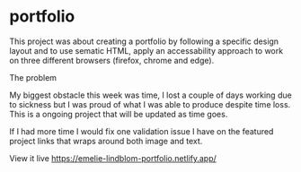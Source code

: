 # portfolio


This project was about creating a portfolio by following a specific design layout and to use sematic HTML, apply an accessability approach to work on three different browsers (firefox, chrome and edge). 

The problem

My biggest obstacle this week was time, I lost a couple of days working due to sickness but I was proud of what I was able to produce despite time loss. This is a ongoing project that will be updated as time goes. 

If I had more time I would fix one validation issue I have on the featured project links that wraps around both image and text.  


View it live
https://emelie-lindblom-portfolio.netlify.app/
